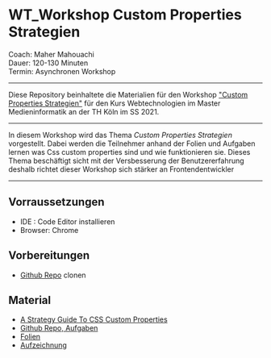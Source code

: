 # WT_Workshop Custom Properties Strategien

Coach: Maher Mahouachi <br>
Dauer: 120-130 Minuten <br>
Termin: Asynchronen Workshop <br>

---

Diese Repository beinhaltete die Materialien für den Workshop ["Custom Properties Strategien"](https://github.com/skylervale/Maher_Mahouachi_WT_Workshop_Custom_Properties_Strategien/) für den Kurs Webtechnologien im Master Medieninformatik an der TH Köln im SS 2021.

---

In diesem Workshop wird das Thema *Custom Properties Strategien* vorgestellt. Dabei werden die Teilnehmer anhand der Folien und Aufgaben lernen was Css custom properties sind und wie funktionieren sie.
Dieses Thema beschäftigt sicht mit der Versbesserung der Benutzererfahrung deshalb richtet dieser Workshop sich stärker an Frontendentwickler

---

## Vorraussetzungen
- IDE : Code Editor installieren 
- Browser:  Chrome


## Vorbereitungen
- [Github Repo](https://github.com/skylervale/Maher_Mahouachi_WT_Workshop_Custom_Properties_Strategien/) clonen 

## Material
- [A Strategy Guide To CSS Custom Properties](https://www.smashingmagazine.com/2018/05/css-custom-properties-strategy-guide/)
- [Github Repo, Aufgaben](https://github.com/skylervale/Maher_Mahouachi_WT_Workshop_Custom_Properties_Strategien/tree/main/aufgaben)
- [Folien](https://github.com/skylervale/Maher_Mahouachi_WT_Workshop_Custom_Properties_Strategien/blob/main/folien%20%26%20video/Custom%20Properties%20Strategieen.pdf) 
- [Aufzeichnung](https://github.com/skylervale/Maher_Mahouachi_WT_Workshop_Custom_Properties_Strategien/blob/main/folien%20%26%20video/WT_Maher-Mahouachi_CSS-Custom-Properties_workshop.mp4)

